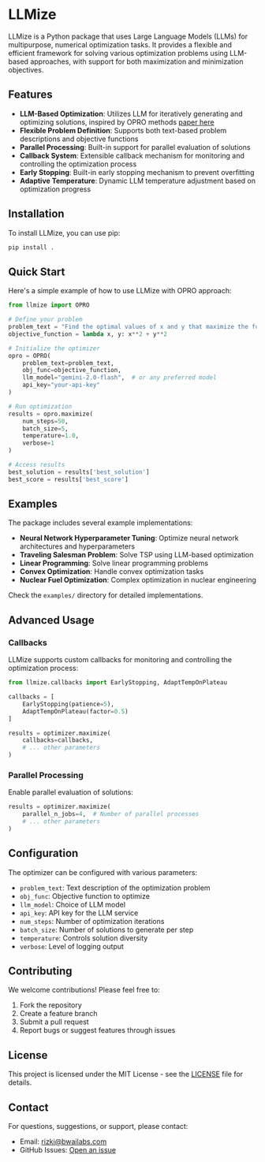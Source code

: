# LLMize

LLMize is a Python package that uses Large Language Models (LLMs) for multipurpose, numerical optimization tasks. It provides a flexible and efficient framework for solving various optimization problems using LLM-based approaches, with support for both maximization and minimization objectives.

## Features

- **LLM-Based Optimization**: Utilizes LLM for iteratively generating and optimizing solutions, inspired by OPRO methods [paper here](https://arxiv.org/abs/2309.03409)
- **Flexible Problem Definition**: Supports both text-based problem descriptions and objective functions
- **Parallel Processing**: Built-in support for parallel evaluation of solutions
- **Callback System**: Extensible callback mechanism for monitoring and controlling the optimization process
- **Early Stopping**: Built-in early stopping mechanism to prevent overfitting
- **Adaptive Temperature**: Dynamic LLM temperature adjustment based on optimization progress

## Installation

To install LLMize, you can use pip:

```bash
pip install .
```

## Quick Start

Here's a simple example of how to use LLMize with OPRO approach:

```python
from llmize import OPRO

# Define your problem
problem_text = "Find the optimal values of x and y that maximize the function f(x,y) = x^2 + y^2"
objective_function = lambda x, y: x**2 + y**2

# Initialize the optimizer
opro = OPRO(
    problem_text=problem_text,
    obj_func=objective_function,
    llm_model="gemini-2.0-flash",  # or any preferred model
    api_key="your-api-key"
)

# Run optimization
results = opro.maximize(
    num_steps=50,
    batch_size=5,
    temperature=1.0,
    verbose=1
)

# Access results
best_solution = results['best_solution']
best_score = results['best_score']
```

## Examples

The package includes several example implementations:

- **Neural Network Hyperparameter Tuning**: Optimize neural network architectures and hyperparameters
- **Traveling Salesman Problem**: Solve TSP using LLM-based optimization
- **Linear Programming**: Solve linear programming problems
- **Convex Optimization**: Handle convex optimization tasks
- **Nuclear Fuel Optimization**: Complex optimization in nuclear engineering

Check the `examples/` directory for detailed implementations.

## Advanced Usage

### Callbacks

LLMize supports custom callbacks for monitoring and controlling the optimization process:

```python
from llmize.callbacks import EarlyStopping, AdaptTempOnPlateau

callbacks = [
    EarlyStopping(patience=5),
    AdaptTempOnPlateau(factor=0.5)
]

results = optimizer.maximize(
    callbacks=callbacks,
    # ... other parameters
)
```

### Parallel Processing

Enable parallel evaluation of solutions:

```python
results = optimizer.maximize(
    parallel_n_jobs=4,  # Number of parallel processes
    # ... other parameters
)
```

## Configuration

The optimizer can be configured with various parameters:

- `problem_text`: Text description of the optimization problem
- `obj_func`: Objective function to optimize
- `llm_model`: Choice of LLM model
- `api_key`: API key for the LLM service
- `num_steps`: Number of optimization iterations
- `batch_size`: Number of solutions to generate per step
- `temperature`: Controls solution diversity
- `verbose`: Level of logging output

## Contributing

We welcome contributions! Please feel free to:
1. Fork the repository
2. Create a feature branch
3. Submit a pull request
4. Report bugs or suggest features through issues

## License

This project is licensed under the MIT License - see the [LICENSE](LICENSE) file for details.

## Contact

For questions, suggestions, or support, please contact:
- Email: rizki@bwailabs.com
- GitHub Issues: [Open an issue](https://github.com/yourusername/llmize/issues)
